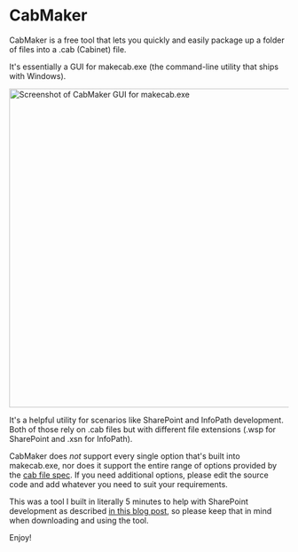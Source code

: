 # CabMaker

CabMaker is a free tool that lets you quickly and easily package up a folder of files into a .cab (Cabinet) file.

It's essentially a GUI for makecab.exe (the command-line utility that ships with Windows).

<img src="https://yieldreturnpost.files.wordpress.com/2022/01/cabmaker-v1.5-1.png" width="575" alt="Screenshot of CabMaker GUI for makecab.exe" />

It's a helpful utility for scenarios like SharePoint and InfoPath development. Both of those rely on .cab files but with different file extensions (.wsp for SharePoint and .xsn for InfoPath).

CabMaker does _not_ support every single option that's built into makecab.exe, nor does it support the entire range of options provided by the [cab file spec](https://msdn.microsoft.com/en-us/library/bb417343.aspx). If you need additional options, please edit the source code and add whatever you need to suit your requirements.

This was a tool I built in literally 5 minutes to help with SharePoint development as described [in this blog post](https://yieldreturnpost.wordpress.com/2016/06/22/free-tool-to-create-cab-file-from-folder/), so please keep that in mind when downloading and using the tool.

Enjoy!
